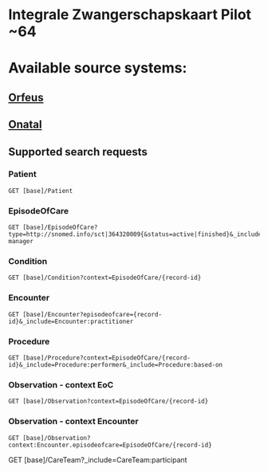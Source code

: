 # Integrale Zwangerschapskaart Pilot ~64

# Available source systems:

## [Orfeus](ECare%20-%20PUUR/)
## [Onatal]()

## Supported search requests

### Patient
```
GET [base]/Patient
```
### EpisodeOfCare
```
GET [base]/EpisodeOfCare?type=http://snomed.info/sct|364320009{&status=active|finished}&_include=EpisodeOfCare:organization&_include=EpisodeOfCare:care-manager
```
### Condition
```
GET [base]/Condition?context=EpisodeOfCare/{record-id}
```
### Encounter
```
GET [base]/Encounter?episodeofcare={record-id}&_include=Encounter:practitioner
```
### Procedure
```
GET [base]/Procedure?context=EpisodeOfCare/{record-id}&_include=Procedure:performer&_include=Procedure:based-on
```
### Observation - context EoC
```
GET [base]/Observation?context=EpisodeOfCare/{record-id}
```
### Observation - context Encounter
```
GET [base]/Observation?context:Encounter.episodeofcare=EpisodeOfCare/{record-id}
```

GET [base]/CareTeam?_include=CareTeam:participant
```
